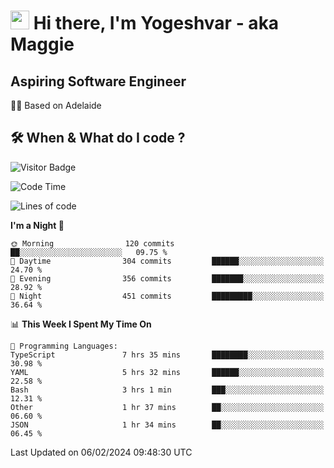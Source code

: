 <h1><img src="https://emojis.slackmojis.com/emojis/images/1531849430/4246/blob-sunglasses.gif?1531849430" width="30"/> Hi there, I'm Yogeshvar - aka Maggie</h1>

## Aspiring Software Engineer
🏂🏻  Based on Adelaide 

## 🛠 When & What do I code ?  

![Visitor Badge](https://visitor-badge.feriirawann.repl.co?username=yogeshvar&repo=yogeshvar&label=Visitors&style=plastic&color=%23457BFF&contentType=svg)

<!--START_SECTION:waka-->
![Code Time](http://img.shields.io/badge/Code%20Time-2%2C673%20hrs%2013%20mins-blue)

![Lines of code](https://img.shields.io/badge/From%20Hello%20World%20I%27ve%20Written-4.1%20million%20lines%20of%20code-blue)

**I'm a Night 🦉** 

```text
🌞 Morning                120 commits         ██░░░░░░░░░░░░░░░░░░░░░░░   09.75 % 
🌆 Daytime                304 commits         ██████░░░░░░░░░░░░░░░░░░░   24.70 % 
🌃 Evening                356 commits         ███████░░░░░░░░░░░░░░░░░░   28.92 % 
🌙 Night                  451 commits         █████████░░░░░░░░░░░░░░░░   36.64 % 
```


📊 **This Week I Spent My Time On** 

```text
💬 Programming Languages: 
TypeScript               7 hrs 35 mins       ████████░░░░░░░░░░░░░░░░░   30.98 % 
YAML                     5 hrs 32 mins       ██████░░░░░░░░░░░░░░░░░░░   22.58 % 
Bash                     3 hrs 1 min         ███░░░░░░░░░░░░░░░░░░░░░░   12.31 % 
Other                    1 hr 37 mins        ██░░░░░░░░░░░░░░░░░░░░░░░   06.60 % 
JSON                     1 hr 34 mins        ██░░░░░░░░░░░░░░░░░░░░░░░   06.45 % 
```


 Last Updated on 06/02/2024 09:48:30 UTC
<!--END_SECTION:waka-->
